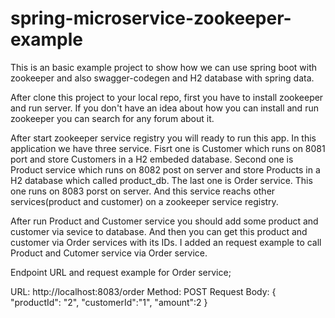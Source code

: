 # spring-microservice-zookeeper-example
This is an basic example project to show how we can use spring boot with zookeeper and also swagger-codegen and H2 database with spring data.

After clone this project to your local repo, first you have to install zookeeper and run server. If you don't have an idea about how you can install and run zookeeper you can search for any forum about it.

After start zookeeper service registry you will ready to run this app. In this application we have three service. Fisrt one is Customer which runs on 8081 port and store Customers in a H2 embeded database. Second one is Product service which runs on 8082 post on server and store Products in a H2 database which called product_db. The last one is Order service. This one runs on 8083 porst on server. And this service reachs other services(product and customer) on a zookeeper service registry.

After run Product and Customer service you should add some product and customer via sevice to database. And then you can get this product and customer via Order services with its IDs. I added an request example to call Product and Cutomer service via Order service. 

Endpoint URL and request example for Order service;

URL: http://localhost:8083/order
Method: POST
Request Body: 
{
 "productId": "2",
 "customerId":"1",
 "amount":2
} 
